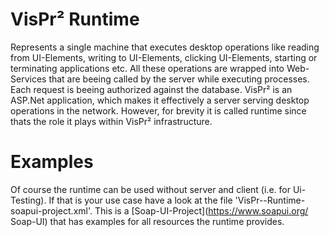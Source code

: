 # VisPr² Runtime
Represents a single machine that executes desktop operations like reading from UI-Elements, writing to UI-Elements, clicking UI-Elements, starting or terminating applications etc. All these operations are wrapped into Web-Services that are beeing called by the server while executing processes. Each request is beeing authorized against the database.
VisPr² is an ASP.Net application, which makes it effectively a server serving desktop operations in the network. However, for brevity it is called runtime since thats the role it plays within VisPr² infrastructure.

# Examples
Of course the runtime can be used without server and client (i.e. for Ui-Testing). If that is your use case have a look at the file 'VisPr--Runtime-soapui-project.xml'. This is a [Soap-UI-Project](https://www.soapui.org/ Soap-UI) that has examples for all resources the runtime provides. 
